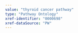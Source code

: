 ```yaml
---
value: "thyroid cancer pathway"
type: "Pathway Ontology"
xref-identifier: "0000698"
xref-dataSource: "PW"
---
```

